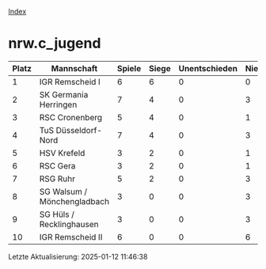 [Index](./README.md)

# nrw.c_jugend

| Platz |  Mannschaft |  Spiele |  Siege |  Unentschieden |  Niederlagen |  Tore |  Differenz |  Punkte | 
| --- |  --- |  --- |  --- |  --- |  --- |  --- |  --- |  --- |  
|  1 |   IGR Remscheid I |   6 |   6 |   0 |   0 |   60:6 |   54 |   18 |  
|  2 |   SK Germania Herringen |   7 |   4 |   0 |   3 |   46:19 |   27 |   12 |  
|  3 |   RSC Cronenberg |   5 |   4 |   0 |   1 |   24:22 |   2 |   12 |  
|  4 |   TuS Düsseldorf-Nord |   7 |   4 |   0 |   3 |   35:43 |   -8 |   12 |  
|  5 |   HSV Krefeld |   3 |   2 |   0 |   1 |   28:11 |   17 |   6 |  
|  6 |   RSC Gera |   3 |   2 |   0 |   1 |   19:11 |   8 |   6 |  
|  7 |   RSG Ruhr |   5 |   2 |   0 |   3 |   11:34 |   -23 |   6 |  
|  8 |   SG Walsum / Mönchengladbach |   3 |   0 |   0 |   3 |   9:22 |   -13 |   0 |  
|  9 |   SG Hüls / Recklinghausen |   3 |   0 |   0 |   3 |   0:29 |   -29 |   0 |  
|  10 |   IGR Remscheid II |   6 |   0 |   0 |   6 |   5:40 |   -35 |   0 |  


Letzte Aktualisierung: 2025-01-12 11:46:38